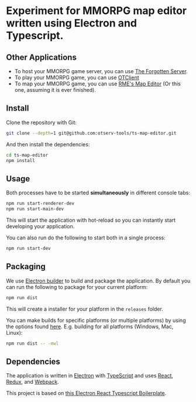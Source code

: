 # Experiment for MMORPG map editor written using Electron and Typescript.

## Other Applications

- To host your MMORPG game server, you can use [The Forgotten Server](https://github.com/otland/forgottenserver).
- To play your MMORPG game, you can use [OTClient](https://github.com/edubart/otclient)
- To map your MMORPG game, you can use [RME's Map Editor](https://github.com/hjnilsson/rme) (Or this one, assuming it is ever finished).


## Install

Clone the repository with Git:

```bash
git clone --depth=1 git@github.com:otserv-tools/ts-map-editor.git
```

And then install the dependencies:

```bash
cd ts-map-editor
npm install
```

## Usage

Both processes have to be started **simultaneously** in different console tabs:

```bash
npm run start-renderer-dev
npm run start-main-dev
```

This will start the application with hot-reload so you can instantly start developing your application.

You can also run do the following to start both in a single process:

```bash
npm run start-dev
```

## Packaging

We use [Electron builder](https://www.electron.build/) to build and package the application. By default you can run the following to package for your current platform:

```bash
npm run dist
```

This will create a installer for your platform in the `releases` folder.

You can make builds for specific platforms (or multiple platforms) by using the options found [here](https://www.electron.build/cli). E.g. building for all platforms (Windows, Mac, Linux):

```bash
npm run dist -- -mwl
```


## Dependencies

The application is written in [Electron](https://electronjs.org/) with [TypeScript](https://www.typescriptlang.org/) and uses [React](https://reactjs.org/), [Redux](https://redux.js.org/), and [Webpack](https://webpack.js.org/).

This project is based on [this Electron React Typescript Boilerplate](https://github.com/Robinfr/electron-react-typescript).
